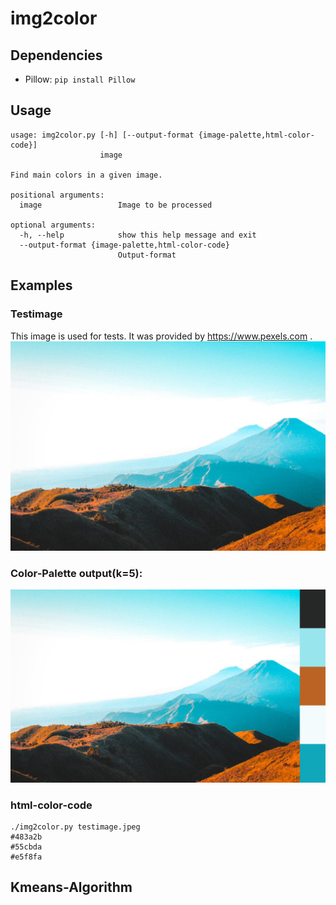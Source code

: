 # img2color

## Dependencies
* Pillow: ```pip install Pillow```

## Usage
```
usage: img2color.py [-h] [--output-format {image-palette,html-color-code}]
                    image

Find main colors in a given image.

positional arguments:
  image                 Image to be processed

optional arguments:
  -h, --help            show this help message and exit
  --output-format {image-palette,html-color-code}
                        Output-format
```


## Examples

### Testimage
This image is used for tests. It was provided by https://www.pexels.com .
![test image](https://raw.githubusercontent.com/nicolas93/img2color/master/testimage.jpeg)


### Color-Palette output(k=5):
![test image with color-palette](https://raw.githubusercontent.com/nicolas93/img2color/master/testimage.jpeg_pallette_k5.png)

### html-color-code
```
./img2color.py testimage.jpeg
#483a2b
#55cbda
#e5f8fa
```

## Kmeans-Algorithm